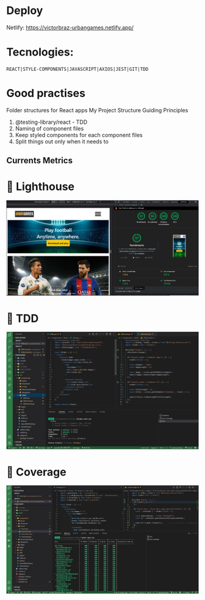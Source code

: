 # Deploy

Netlify: https://victorbraz-urbangames.netlify.app/

# Tecnologies:

    REACT|STYLE-COMPONENTS|JAVASCRIPT|AXIOS|JEST|GIT|TDD

# Good practises

Folder structures for React apps
My Project Structure
Guiding Principles

1. @testing-library/react - TDD
2. Naming of component files
3. Keep styled components for each component files
4. Split things out only when it needs to

## Currents Metrics

# 🚀 Lighthouse

  <img src="./public/images/lighthouse.jpg" width="600">

# 🚀 TDD

  <img src="./public/images/tdd-test.jpg" width="600">

# 🚀 Coverage

  <img src="./public/images/test-coverage.jpg" width="600">
